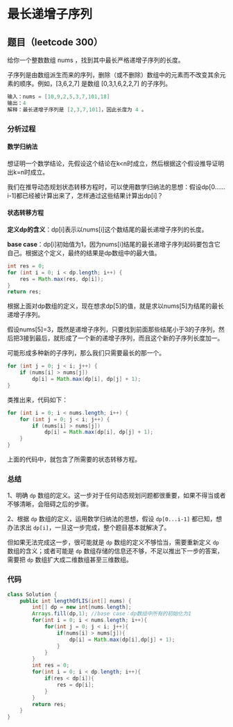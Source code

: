 # 最长递增子序列

## 题目（leetcode 300）

给你一个整数数组 nums ，找到其中最长严格递增子序列的长度。

子序列是由数组派生而来的序列，删除（或不删除）数组中的元素而不改变其余元素的顺序。例如，[3,6,2,7] 是数组 [0,3,1,6,2,2,7] 的子序列。

```java
输入：nums = [10,9,2,5,3,7,101,18]
输出：4
解释：最长递增子序列是 [2,3,7,101]，因此长度为 4 。
```

### 分析过程

#### 数学归纳法

想证明一个数学结论，先假设这个结论在k<n时成立，然后根据这个假设推导证明出k=n时成立。

我们在推导动态规划状态转移方程时，可以使用数学归纳法的思想：假设dp[0……i-1]都已经被计算出来了，怎样通过这些结果计算出dp[i]？

#### 状态转移方程

**定义dp的含义**：dp[i]表示以nums[i]这个数结尾的最长递增子序列的长度。

**base case**：dp[i]初始值为1，因为nums[i]结尾的最长递增子序列起码要包含它自己。根据这个定义，最终的结果是dp数组中的最大值。

```java
int res = 0;
for (int i = 0; i < dp.length; i++) {
    res = Math.max(res, dp[i]);
}
return res;
```

根据上面对dp数组的定义，现在想求dp[5]的值，就是求以nums[5]为结尾的最长递增子序列。

假设nums[5]=3，既然是递增子序列，只要找到前面那些结尾小于3的子序列，然后把3接到最后，就形成了一个新的递增子序列，而且这个新的子序列长度加一。

可能形成多种新的子序列，那么我们只需要最长的那一个。

```java
for (int j = 0; j < i; j++) {
    if (nums[i] > nums[j]) 
        dp[i] = Math.max(dp[i], dp[j] + 1);
}
```

类推出来，代码如下：

```java
for (int i = 0; i < nums.length; i++) {
    for (int j = 0; j < i; j++) {
        if (nums[i] > nums[j]) 
            dp[i] = Math.max(dp[i], dp[j] + 1);
    }
}
```

上面的代码中，就包含了所需要的状态转移方程。

### 总结

1、明确 `dp` 数组的定义。这一步对于任何动态规划问题都很重要，如果不得当或者不够清晰，会阻碍之后的步骤。

2、根据 `dp` 数组的定义，运用数学归纳法的思想，假设 `dp[0...i-1]` 都已知，想办法求出 `dp[i]`，一旦这一步完成，整个题目基本就解决了。

但如果无法完成这一步，很可能就是 `dp` 数组的定义不够恰当，需要重新定义 `dp` 数组的含义；或者可能是 `dp` 数组存储的信息还不够，不足以推出下一步的答案，需要把 `dp` 数组扩大成二维数组甚至三维数组。

### 代码

```java
class Solution {
    public int lengthOfLIS(int[] nums) {
        int[] dp = new int[nums.length];
        Arrays.fill(dp,1); //base case：dp数组中所有的初始化为1
        for(int i = 0; i < nums.length; i++){
            for(int j = 0; j < i; j++){
                if(nums[i] > nums[j]){
                    dp[i] = Math.max(dp[i],dp[j] + 1);
                }
            }
        }
        int res = 0;
        for(int i = 0; i < dp.length; i++){
            if(res < dp[i]){
                res = dp[i];
            }
        }
        return res;
    }
}
```



### 
